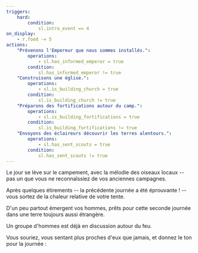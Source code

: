 ```yaml
---
triggers:
    hard:
        condition:
            sl.intro_event == 4
on_display:
    - r.food -= 5
actions:
    "Prévenons l'Empereur que nous sommes installés.":
        operations:
            - sl.has_informed_emperor = true
        condition:
            sl.has_informed_emperor != true
    "Construisons une église.":
        operations:
            - sl.is_building_church = true
        condition:
            sl.is_building_church != true
    "Préparons des fortifications autour du camp.":
        operations:
            - sl.is_building_fortifications = true
        condition:
            sl.is_building_fortifications != true
    "Envoyons des éclaireurs découvrir les terres alentours.":
        operations:
            - sl.has_sent_scouts = true
        condition:
            sl.has_sent_scouts != true
---
```


Le jour se lève sur le campement, avec la mélodie des oiseaux locaux -- pas un que vous ne reconnaîssiez de vos anciennes campagnes.

Après quelques étirements -- la précédente journée a été éprouvante ! -- vous sortez de la chaleur relative de votre tente.

D'un peu partout émergent vos hommes, prêts pour cette seconde journée dans une terre toujours aussi étrangère.

Un groupe d'hommes est déjà en discussion autour du feu.

Vous souriez, vous sentant plus proches d'eux que jamais, et donnez le ton pour la journée :
